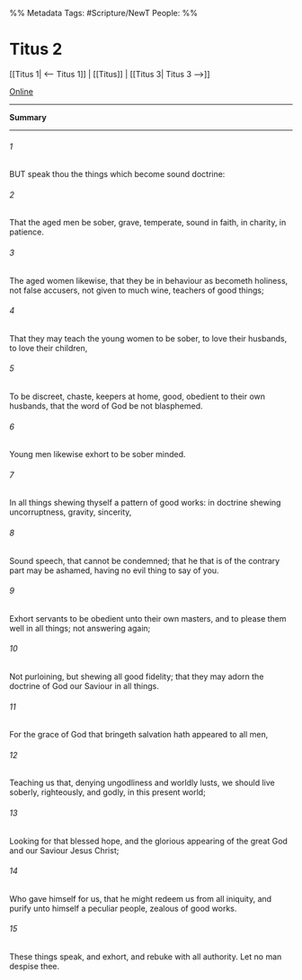 %% Metadata
Tags: #Scripture/NewT
People: 
%%
# Titus 2
[[Titus 1| <-- Titus 1]] | [[Titus]] | [[Titus 3| Titus 3 -->]]

[Online](https://churchofjesuschrist.org/study/scriptures/nt/titus/2?lang=eng)

---
__Summary__



---
###### 1
BUT speak thou the things which become sound doctrine:
###### 2
That the aged men be sober, grave, temperate, sound in faith, in charity, in patience.
###### 3
The aged women likewise, that they be in behaviour as becometh holiness, not false accusers, not given to much wine, teachers of good things;
###### 4
That they may teach the young women to be sober, to love their husbands, to love their children,
###### 5
To be discreet, chaste, keepers at home, good, obedient to their own husbands, that the word of God be not blasphemed.
###### 6
Young men likewise exhort to be sober minded.
###### 7
In all things shewing thyself a pattern of good works: in doctrine shewing uncorruptness, gravity, sincerity,
###### 8
Sound speech, that cannot be condemned; that he that is of the contrary part may be ashamed, having no evil thing to say of you.
###### 9
Exhort servants to be obedient unto their own masters, and to please them well in all things; not answering again;
###### 10
Not purloining, but shewing all good fidelity; that they may adorn the doctrine of God our Saviour in all things.
###### 11
For the grace of God that bringeth salvation hath appeared to all men,
###### 12
Teaching us that, denying ungodliness and worldly lusts, we should live soberly, righteously, and godly, in this present world;
###### 13
Looking for that blessed hope, and the glorious appearing of the great God and our Saviour Jesus Christ;
###### 14
Who gave himself for us, that he might redeem us from all iniquity, and purify unto himself a peculiar people, zealous of good works.
###### 15
These things speak, and exhort, and rebuke with all authority. Let no man despise thee.



